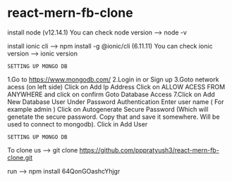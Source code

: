 # react-mern-fb-clone

install node (v12.14.1)
You can check node version --> node -v

install ionic cli --> npm install -g @ionic/cli (6.11.11)
You can check ionic version --> ionic version

`SETTING UP MONGO DB `

1.Go to https://www.mongodb.com/
2.Login in or Sign up
3.Goto network acess (on left side)
Click on Add Ip Address
Click on ALLOW ACESS FROM ANYWHERE and click on confirm
Goto Database Access
7.Click on Add New Database User
Under Password Authentication Enter user name ( For example admin )
Click on Autogenerate Secure Password (Which will genetate the secure password. Copy that and save it somewhere. Will be used to connect to mongodb).
Click in Add User

` SETTING UP MONGO DB `

To clone us --> git clone https://github.com/pppratyush3/react-mern-fb-clone.git

run --> npm install
64QonGOashcYhjgr
